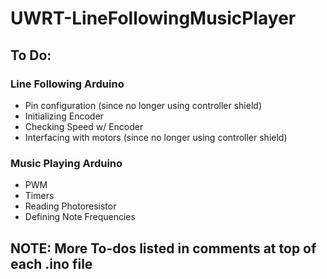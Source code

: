 # UWRT-LineFollowingMusicPlayer
## To Do:
### Line Following Arduino
- Pin configuration (since no longer using controller shield)
- Initializing Encoder
- Checking Speed w/ Encoder
- Interfacing with motors (since no longer using controller shield)

### Music Playing Arduino
- PWM
- Timers
- Reading Photoresistor
- Defining Note Frequencies

## NOTE: More To-dos listed in comments at top of each .ino file
